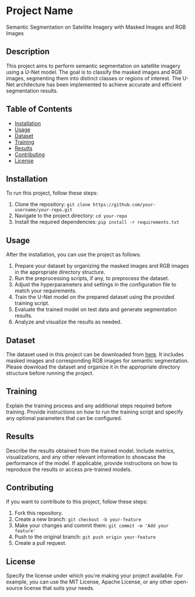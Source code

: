 # Project Name

Semantic Segmentation on Satellite Imagery with Masked Images and RGB Images

## Description

This project aims to perform semantic segmentation on satellite imagery using a U-Net model. The goal is to classify the masked images and RGB images, segmenting them into distinct classes or regions of interest. The U-Net architecture has been implemented to achieve accurate and efficient segmentation results.

## Table of Contents

- [Installation](#installation)
- [Usage](#usage)
- [Dataset](#dataset)
- [Training](#training)
- [Results](#results)
- [Contributing](#contributing)
- [License](#license)

## Installation

To run this project, follow these steps:

1. Clone the repository: `git clone https://github.com/your-username/your-repo.git`
2. Navigate to the project directory: `cd your-repo`
3. Install the required dependencies: `pip install -r requirements.txt`

## Usage

After the installation, you can use the project as follows:

1. Prepare your dataset by organizing the masked images and RGB images in the appropriate directory structure.
2. Run the preprocessing scripts, if any, to preprocess the dataset.
3. Adjust the hyperparameters and settings in the configuration file to match your requirements.
4. Train the U-Net model on the prepared dataset using the provided training script.
5. Evaluate the trained model on test data and generate segmentation results.
6. Analyze and visualize the results as needed.

## Dataset

The dataset used in this project can be downloaded from [here](https://drive.google.com/drive/folders/15jFiofxVm-Qc1lTgFWk_vpejD9ju_HH2?usp=sharing). It includes masked images and corresponding RGB images for semantic segmentation. Please download the dataset and organize it in the appropriate directory structure before running the project.

## Training

Explain the training process and any additional steps required before training. Provide instructions on how to run the training script and specify any optional parameters that can be configured.

## Results

Describe the results obtained from the trained model. Include metrics, visualizations, and any other relevant information to showcase the performance of the model. If applicable, provide instructions on how to reproduce the results or access pre-trained models.

## Contributing

If you want to contribute to this project, follow these steps:

1. Fork this repository.
2. Create a new branch: `git checkout -b your-feature`
3. Make your changes and commit them: `git commit -m 'Add your feature'`
4. Push to the original branch: `git push origin your-feature`
5. Create a pull request.

## License

Specify the license under which you're making your project available. For example, you can use the MIT License, Apache License, or any other open-source license that suits your needs.

